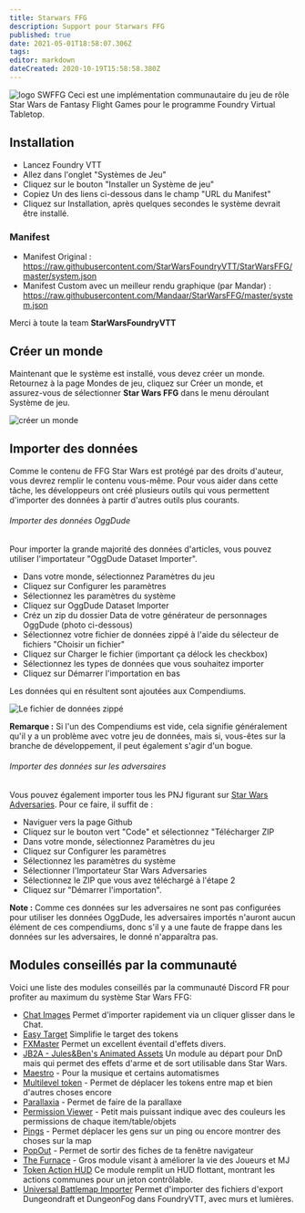 ```yaml
---
title: Starwars FFG
description: Support pour Starwars FFG
published: true
date: 2021-05-01T18:58:07.306Z
tags: 
editor: markdown
dateCreated: 2020-10-19T15:58:58.380Z
---
```


![logo SWFFG](https://gamersplane.com/images/logos/starwarsffg.jpg) 
Ceci est une implémentation communautaire du jeu de rôle Star Wars de Fantasy Flight Games pour le programme Foundry Virtual Tabletop.

## Installation

 -   Lancez Foundry VTT
 -   Allez dans l'onglet "Systèmes de Jeu"
 -   Cliquez sur le bouton "Installer un Système de jeu"
 -   Copiez Un des liens ci-dessous dans le champ "URL du Manifest"
 -   Cliquez sur Installation, après quelques secondes le système devrait être installé.

### Manifest

* Manifest Original : 
https://raw.githubusercontent.com/StarWarsFoundryVTT/StarWarsFFG/master/system.json
* Manifest Custom avec un meilleur rendu graphique (par Mandar) : 
https://raw.githubusercontent.com/Mandaar/StarWarsFFG/master/system.json

Merci à toute la team **StarWarsFoundryVTT**

## Créer un monde

Maintenant que le système est installé, vous devez créer un monde.
Retournez à la page Mondes de jeu, cliquez sur Créer un monde, et assurez-vous de sélectionner **Star Wars FFG** dans le menu déroulant Système de jeu.

![créer un monde](https://cdn.discordapp.com/attachments/722396272505389087/791333007659106324/screenNewWorld.jpg)

## Importer des données

Comme le contenu de FFG Star Wars est protégé par des droits d'auteur, vous devrez remplir le contenu vous-même. Pour vous aider dans cette tâche, les développeurs ont créé plusieurs outils qui vous permettent d'importer des données à partir d'autres outils plus courants.

###### Importer des données OggDude

Pour importer la grande majorité des données d'articles, vous pouvez utiliser l'importateur "OggDude Dataset Importer".

- Dans votre monde, sélectionnez Paramètres du jeu
- Cliquez sur Configurer les paramètres
- Sélectionnez les paramètres du système
- Cliquez sur OggDude Dataset Importer
- Créz un zip du dossier Data de votre générateur de personnages OggDude (photo ci-dessous)
- Sélectionnez votre fichier de données zippé à l'aide du sélecteur de fichiers "Choisir un fichier"
- Cliquez sur Charger le fichier (important ça délock les checkbox)
- Sélectionnez les types de données que vous souhaitez importer
- Cliquez sur Démarrer l'importation en bas

Les données qui en résultent sont ajoutées aux Compendiums.

![Le fichier de données zippé](https://camo.githubusercontent.com/8ee0498bce3adcaf3abb4873645598d767481a5758ff38ccebaaf6100597e989/68747470733a2f2f692e696d6775722e636f6d2f726651504a73732e706e67)

**Remarque :** Si l'un des Compendiums est vide, cela signifie généralement qu'il y a un problème avec votre jeu de données, mais si, vous-êtes sur la branche de développement, il peut également s'agir d'un bogue.

###### Importer des données sur les adversaires

Vous pouvez également importer tous les PNJ figurant sur [Star Wars Adversaries](http://swa.stoogoff.com).
Pour ce faire, il suffit de :

- Naviguer vers la page Github
- Cliquez sur le bouton vert "Code" et sélectionnez "Télécharger ZIP
- Dans votre monde, sélectionnez Paramètres du jeu
- Cliquez sur Configurer les paramètres
- Sélectionnez les paramètres du système
- Sélectionner l'Importateur Star Wars Adversaries
- Sélectionnez le ZIP que vous avez téléchargé à l'étape 2
- Cliquez sur "Démarrer l'importation".

**Note :**
Comme ces données sur les adversaires ne sont pas configurées pour utiliser les données OggDude, les adversaires importés n'auront aucun élément de ces compendiums, donc s'il y a une faute de frappe dans les données sur les adversaires, le donné n'apparaîtra pas.

## Modules conseillés par la communauté

Voici une liste des modules conseillés par la communauté Discord FR pour profiter au maximum du système Star Wars FFG:
- [Chat Images](https://foundryvtt.com/packages/chat-images/) Permet d'importer rapidement via un cliquer glisser dans le Chat.
- [Easy Target](https://foundryvtt.com/packages/easy-target/) Simplifie le target des tokens
- [FXMaster](https://foundryvtt.com/packages/fxmaster/) Permet un excellent éventail d'effets divers.
- [JB2A - Jules&Ben's Animated Assets](https://foundryvtt.com/packages/JB2A_DnD5e/) Un module au départ pour DnD mais qui permet des effets d'arme et de sort utilisable dans Star Wars.
- [Maestro](https://foundryvtt.com/packages/maestro/) - Pour la musique et certains automatismes
- [Multilevel token](https://foundryvtt.com/packages/multilevel-tokens/) - Permet de déplacer les tokens entre map et bien d'autres choses encore
- [Parallaxia](https://foundryvtt.com/packages/parallaxia/) - Permet de faire de la parallaxe
- [Permission Viewer](https://foundryvtt.com/packages/permission_viewer/) - Petit mais puissant indique avec des couleurs les permissions de chaque item/table/objets
- [Pings](https://foundryvtt.com/packages/pings/) - Permet déplacer les gens sur un ping ou encore montrer des choses sur la map
- [PopOut](https://foundryvtt.com/packages/popout/) - Permet de sortir des fiches de ta fenêtre navigateur
- [The Furnace](https://foundryvtt.com/packages/furnace/) - Gros module visant à améliorer la vie des Joueurs et MJ
- [Token Action HUD](https://foundryvtt.com/packages/token-action-hud/) Ce module remplit un HUD flottant, montrant les actions communes pour un jeton contrôlable.
- [Universal Battlemap Importer](https://foundryvtt.com/packages/dd-import/) Permet d'importer des fichiers d'export Dungeondraft et DungeonFog dans FoundryVTT, avec murs et lumières.